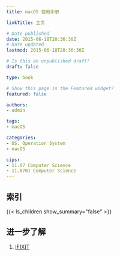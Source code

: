 ```yaml
---
title: macOS 使用手册

linkTitle: 主页

# Date published
date: 2015-06-18T20:36:30Z
# Date updated
lastmod: 2015-06-18T20:36:30Z

# Is this an unpublished draft?
draft: false

type: book

# Show this page in the Featured widget?
featured: false

authors:
- admin

tags:
- macOS

categories:
- OS. Operation System
- macOS

cips: 
- 11.07 Computer Science 
- 11.0701 Computer Science
---
```


## 索引

{{< ls_children show_summary="false" >}}


## 进一步了解

1. [IFIXIT](https://www.ifixit.com)
